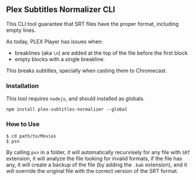 Plex Subtitles Normalizer CLI
-----------------------------

This CLI tool guarantee that SRT files have the proper format,
including empty lines.

As today, PLEX Player has issues when:

* breaklines (aka `\n`) are added at the top of the file before
the first block
* empty blocks with a single breakline.

This breaks subtitles, specially when casting them to Chromecast.

### Installation

This tool requires `nodejs`, and should installed as globals.

```
npm install plex-subtitles-normalizer --global
```

### How to Use

```
$ cd path/to/Movies
$ psn
```

By calling `psn` in a folder, it will automatically recurvisely for any file with `SRT` extension, it will analyze the file looking for invalid formats, if the file has any, it will create a backup of the file (by adding the `.bak` extension), and it will override the original file with the correct version of the SRT format.
